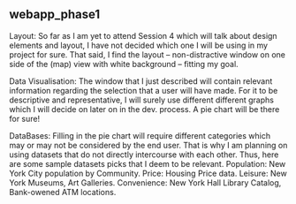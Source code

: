 ## webapp_phase1

Layout:
So far as I am yet to attend Session 4 which will talk about design elements and layout, 
I have not decided which one I will be using in my project for sure. 
That said, I find the layout – non-distractive window on one side of the (map) view with white background – fitting my goal.

Data Visualisation:
The window that I just described will contain relevant information regarding the selection that a user will have made.
For it to be descriptive and representative, I will surely use different different graphs which I will decide on later on in the dev. process.
A pie chart will be there for sure!

DataBases:
Filling in the pie chart will require different categories which may or may not be considered by the end user.
That is why I am planning on using datasets that do not directly intercourse with each other.
Thus, here are some sample datasets picks that I deem to be relevant.
Population: New York City population by Community.
Price: Housing Price data.
Leisure: New York Museums, Art Galleries.
Convenience: New York Hall Library Catalog, Bank-owened ATM locations.
